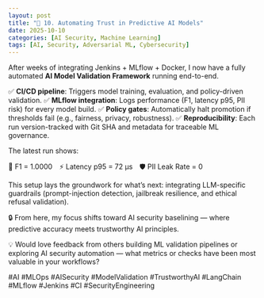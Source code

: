 ```yaml
---
layout: post
title: "🚀 10. Automating Trust in Predictive AI Models"
date: 2025-10-10
categories: [AI Security, Machine Learning]
tags: [AI, Security, Adversarial ML, Cybersecurity]
---
```


After weeks of integrating Jenkins + MLflow + Docker, I now have a fully automated **AI Model Validation Framework** running end-to-end.

✅ **CI/CD pipeline**: Triggers model training, evaluation, and policy-driven validation.
✅ **MLflow integration**: Logs performance (F1, latency p95, PII risk) for every model build.
✅ **Policy gates**: Automatically halt promotion if thresholds fail (e.g., fairness, privacy, robustness).
✅ **Reproducibility**: Each run version-tracked with Git SHA and metadata for traceable ML governance.

The latest run shows:

🎯 F1 = 1.0000 ⚡ Latency p95 = 72 µs 🛡️ PII Leak Rate = 0

This setup lays the groundwork for what’s next: integrating LLM-specific guardrails (prompt-injection detection, jailbreak resilience, and ethical refusal validation).

🔒 From here, my focus shifts toward AI security baselining — where predictive accuracy meets trustworthy AI principles.

💡 Would love feedback from others building ML validation pipelines or exploring AI security automation — what metrics or checks have been most valuable in your workflows?

#AI #MLOps #AISecurity #ModelValidation #TrustworthyAI #LangChain #MLflow #Jenkins #CI #SecurityEngineering
